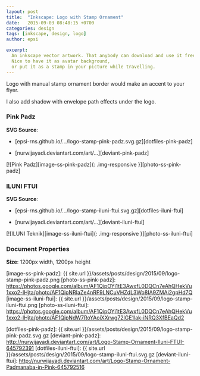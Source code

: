 ```yaml
---
layout: post
title:  "Inkscape: Logo with Stamp Ornament"
date:   2015-09-03 08:48:15 +0700
categories: design
tags: [inkscape, design, logo]
author: epsi

excerpt:
  An inkscape vector artwork. That anybody can download and use it freely.
  Nice to have it as avatar background,
  or put it as a stamp in your picture while travelling.
---
```


Logo with manual stamp ornament border would make an accent to your flyer.

I also add shadow with envelope path effects under the logo.

### Pink Padz

**SVG Source**:

* [epsi-rns.github.io/.../logo-stamp-pink-padz.svg.gz][dotfiles-pink-padz]

* [nurwijayadi.deviantart.com/art/...][deviant-pink-padz]

[![Pink Padz][image-ss-pink-padz]{: .img-responsive }][photo-ss-pink-padz]

### ILUNI FTUI

**SVG Source**:

* [epsi-rns.github.io/.../logo-stamp-iluni-ftui.svg.gz][dotfiles-iluni-ftui]

* [nurwijayadi.deviantart.com/art/...][deviant-iluni-ftui]

[![ILUNI Teknik][image-ss-iluni-ftui]{: .img-responsive }][photo-ss-iluni-ftui]

### Document Properties

**Size**: 1200px width, 1200px height



[image-ss-pink-padz]:  {{ site.url }}/assets/posts/design/2015/09/logo-stamp-pink-padz.png
[photo-ss-pink-padz]:  https://photos.google.com/album/AF1QipOYi1tE3AwxfL0DQCn7eAhQHekVu1xxo2-lHjta/photo/AF1QipNRIaZe4nRF9LNCuVHZdL3Wo8IA9ZMAi2gpHd7Q
[image-ss-iluni-ftui]: {{ site.url }}/assets/posts/design/2015/09/logo-stamp-iluni-ftui.png
[photo-ss-iluni-ftui]: https://photos.google.com/album/AF1QipOYi1tE3AwxfL0DQCn7eAhQHekVu1xxo2-lHjta/photo/AF1QipNdW7RoYAoiXXrwg72lGE1lak-iNRQ3XfBEaQd2

[dotfiles-pink-padz]:  {{ site.url }}/assets/posts/design/2015/09/logo-stamp-pink-padz.svg.gz
[deviant-pink-padz]:   http://nurwijayadi.deviantart.com/art/Logo-Stamp-Ornament-Iluni-FTUI-645792391
[dotfiles-iluni-ftui]: {{ site.url }}/assets/posts/design/2015/09/logo-stamp-iluni-ftui.svg.gz
[deviant-iluni-ftui]:  http://nurwijayadi.deviantart.com/art/Logo-Stamp-Ornament-Padmanaba-in-Pink-645792516
